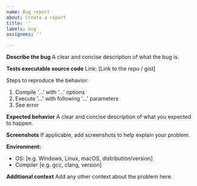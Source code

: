 ```yaml
---
name: Bug report
about: Create a report
title: ''
labels: bug
assignees: ''

---
```


**Describe the bug**
A clear and concise description of what the bug is.

**Tests executable source code**
Link: [Link to the repo / gist]

Steps to reproduce the behavior:
1. Compile '...' with '...' options
2. Execute  '...' with following  '...' parameters
3. See error

**Expected behavior**
A clear and concise description of what you expected to happen.

**Screenshots**
If applicable, add screenshots to help explain your problem.

**Environment:**
 - OS: [e.g. Windows, Linux, macOS, distribution/version]
 - Compiler [e.g. gcc, clang, version]

**Additional context**
Add any other context about the problem here.
